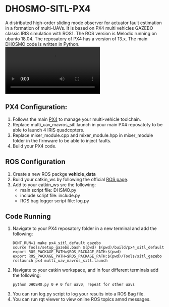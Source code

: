 # DHOSMO-SITL-PX4
A distributed high-order sliding mode observer for actuator fault estimation in a formation of multi-UAVs. It is based on PX4 multi vehicles GAZEBO classic IRIS simulation with ROS1. The ROS version is Melodic running on ubunto 18.04. The reposatory of PX4 has a version of 13.x. The main DHOSMO code is written in Python.
![](docs/video.mp4)

## PX4 Configuration:
1. Follows the main [PX4](https://docs.px4.io/main/en/sim_gazebo_classic/multi_vehicle_simulation.html) to manage your multi-vehicle toolchain.
2. Replace multi_uav_mavros_sitl.launch in your main PX4 reposatoty to be able to launch 4 IRIS quadcopters.
3. Replace mixer_module.cpp and mixer_module.hpp in mixer_module folder in the firmware to be able to inject faults.
4. Build your PX4 code.

## ROS Configuration
1. Create a new ROS packge **vehicle_data**
2. Build your catkin_ws by following the official [ROS page](http://wiki.ros.org/catkin/Tutorials).
3. Add to your catkin_ws src the following:
   * main script file: DHSMO.py
   * include script file: include.py
   * ROS bag logger script file: log.py

## Code Running
1. Navigate to your PX4 reposatory folder in a new terminal and add the following:
   ```
   DONT_RUN=1 make px4_sitl_default gazebo
   source Tools/setup_gazebo.bash $(pwd) $(pwd)/build/px4_sitl_default
   export ROS_PACKAGE_PATH=$ROS_PACKAGE_PATH:$(pwd)
   export ROS_PACKAGE_PATH=$ROS_PACKAGE_PATH:$(pwd)/Tools/sitl_gazebo
   roslaunch px4 multi_uav_mavros_sitl.launch
   ```
2. Navigate to your catkin workspace, and in four different terminals add the following:
   ```
   python DHOSMO.py 0 # 0 for uav0, repeat for other uavs
   ```
3. You can run log.py script to log your results into a ROS Bag file.
4. You can run rqt viewer to view online ROS topics amnd messages.
